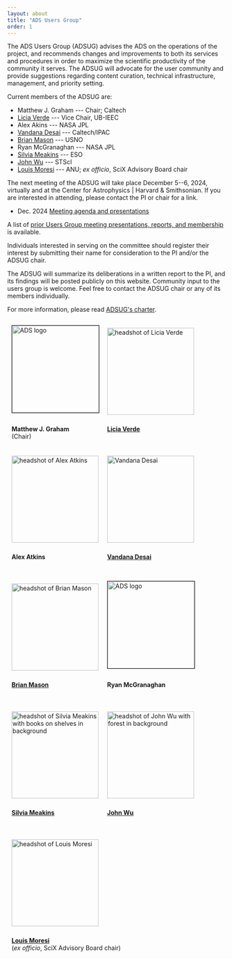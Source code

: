 ```yaml
---
layout: about
title: "ADS Users Group"
order: 1
---
```


<style type="text/css">
.floated_img {
    display: inline-block;
    height: 200px;
    width: 200px;
    float: middle;
    overflow: hidden;
    vertical-align: middle;
    margin-bottom: 10px;
    padding: 10px;
}

.sizedpic {
    width: 100%;
    float: middle;
    position: relative;
    vertical-align: middle;
    margin-top: 10px;
}
.textlabel {
    height: 50px;
    text-align: left;
    padding-left: 10px;
}

</style>

The ADS Users Group (ADSUG) advises the ADS on the operations of the project, and recommends changes and improvements to both its services and procedures in order to maximize the scientific productivity of the community it serves. The ADSUG will advocate for the user community and provide suggestions regarding content curation, technical infrastructure, management, and priority setting.

Current members of the ADSUG are:

- Matthew J. Graham --- Chair; Caltech
- [Licia Verde](https://liciaverde.icc.ub.edu) --- Vice Chair, UB-IEEC
- Alex Akins --- NASA JPL
- [Vandana Desai](http://web.ipac.caltech.edu/staff/desai/index.html) --- Caltech/IPAC
- [Brian Mason](https://crf.usno.navy.mil/wds/) --- USNO
- Ryan McGranaghan --- NASA JPL
- [Silvia Meakins](https://www.eso.org/sci/libraries/about.html) --- ESO
- [John Wu](https://jwuphysics.github.io/) --- STScI
- [Louis Moresi](https://researchportalplus.anu.edu.au/en/persons/louis-moresi) --- ANU; <i>ex officio</i>, SciX Advisory Board chair

The next meeting of the ADSUG will take place December 5--6, 2024, virtually and at the Center for Astrophysics \| Harvard & Smithsonian. If you are interested in attending, please contact the PI or chair for a link. 

- Dec. 2024 [Meeting agenda and presentations](../adsug/past_meetings/2024-12-05-202411-program.html)

A list of [prior Users Group meeting presentations, reports, and membership](../adsug/meetings.html) is available.

Individuals interested in serving on the committee should register their interest by submitting their name for consideration to the PI and/or the ADSUG chair.

The ADSUG will summarize its deliberations in a written report to the PI, and its findings will be posted publicly on this website. Community input to the users group is welcome. Feel free to contact the ADSUG chair or any of its members individually.

For more information, please read [ADSUG's charter](../adsug/charter.html).

<div>

<div style="float:left;">
  <div class="floated_img">
    <img src="{{ site.baseurl }}/about/img/ads_logo.png" alt="ADS logo" height="200" width="200" alt="Image" style="float: left; margin: 4px 10px 0px 0px; border: 1px solid #000000;">
  </div>
  <div class="textlabel">
    <p><B>Matthew J. Graham</B> <br>(Chair)</p>
  </div>
</div>

<div style="float:left;">
  <div class="floated_img">
    <img class="sizedpic" src="../img/adsug/LiciaVerde.jpg"
	 alt="headshot of Licia Verde">
  </div>
  <div class="textlabel">
    <p><A HREF="https://liciaverde.icc.ub.edu"><B>Licia Verde</B></A></p>
  </div>
</div>

<div style="float:left;">
  <div class="floated_img">
     <img class="sizedpic" src="../img/adsug/atkins_2024.jpg"
	 alt="headshot of Alex Atkins">
  </div>
  <div class="textlabel">
    <p><B>Alex Atkins</B> </p>
  </div>
</div>

<div style="float:left;">
  <div class="floated_img">
    <img class="sizedpic" src="../img/adsug/Vandana_Desai.jpeg"
	 alt="Vandana Desai">
  </div>
  <div class="textlabel">
    <p><A HREF="http://web.ipac.caltech.edu/staff/desai/index.html"><B>Vandana Desai</B></A></p>
  </div>
</div>

<div style="float:left;">
  <div class="floated_img">
    <img class="sizedpic" src="../img/adsug/bdmason_pic.jpg"
	 alt="headshot of Brian Mason">
  </div>
  <div class="textlabel">
    <p><A HREF="https://crf.usno.navy.mil/wds/"><B>Brian Mason</B></A></p>
  </div>
</div>

<div style="float:left;">
  <div class="floated_img">
    <img src="{{ site.baseurl }}/about/img/ads_logo.png" alt="ADS logo" height="200" width="200" alt="Image" style="float: left; margin: 4px 10px 0px 0px; border: 1px solid #000000;">
  </div>
  <div class="textlabel">
    <p><B>Ryan McGranaghan</B></p>
  </div>
</div>

<div style="float:left;">
  <div class="floated_img">
     <img class="sizedpic" src="../img/adsug/smeakins.png"
	 alt="headshot of Silvia Meakins with books on shelves in background">
  </div>
  <div class="textlabel">
    <p><A HREF="https://www.eso.org/sci/libraries/about.html"><B>Silvia Meakins</B></A></p>
  </div>
</div>

<div style="float:left;">
  <div class="floated_img">
    <img class="sizedpic" src="../img/adsug/jfwu.jpg"
	 alt="headshot of John Wu with forest in background">
  </div>
  <div class="textlabel">
    <p><A HREF="https://jwuphysics.github.io/"><B>John Wu</B></A></p>
  </div>
</div>

<div style="float:left;">
  <div class="floated_img">
    <img class="sizedpic" src="../img/adsug/Moresi.jpeg"
	 alt="headshot of Louis Moresi">
  </div>
  <div class="textlabel">
    <p><A HREF="https://researchportalplus.anu.edu.au/en/persons/louis-moresi"><B>Louis Moresi</B></A> <br>(<i>ex officio</i>, SciX Advisory Board chair)</p>
  </div>
</div>

</div>

<br style="clear:left;"/>
